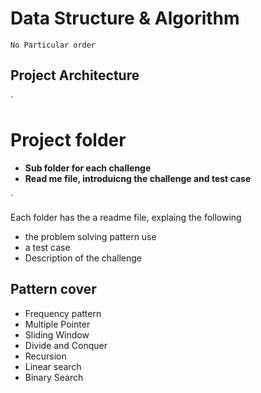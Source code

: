 # Data Structure & Algorithm

`No Particular order`

## Project Architecture

`

# Project folder

- **Sub folder for each challenge**
- **Read me file, introduicng the challenge and test case**

`

<p>Each folder has the a readme file, explaing the following</p>

- the problem solving pattern use
- a test case
- Description of the challenge

## Pattern cover

- Frequency pattern
- Multiple Pointer
- Sliding Window
- Divide and Conquer
- Recursion
- Linear search
- Binary Search
